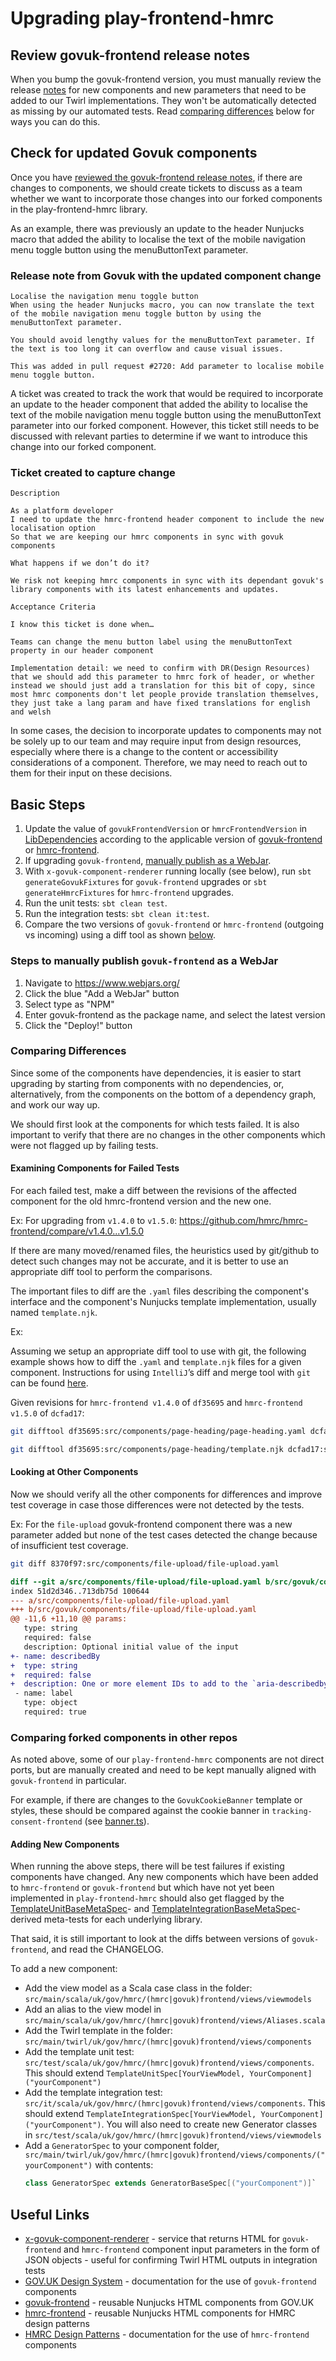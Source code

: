 # Upgrading play-frontend-hmrc

## Review govuk-frontend release notes

When you bump the govuk-frontend version, you must manually review the release [notes](https://github.com/alphagov/govuk-frontend/releases) for new components and new parameters that need to be added to our Twirl implementations. They won't be automatically detected as missing by our automated tests. Read [comparing differences](https://github.com/hmrc/play-frontend-hmrc/blob/main/docs/maintainers/upgrading.md#comparing-differences) below for ways you can do this.

## Check for updated Govuk components

Once you have [reviewed the govuk-frontend release notes](https://github.com/hmrc/play-frontend-hmrc/blob/main/docs/maintainers/upgrading.md#review-govuk-frontend-release-notes), if there are changes to components, we should create tickets to discuss as a team whether we want to incorporate those changes into our forked components in the play-frontend-hmrc library.

As an example, there was previously an update to the header Nunjucks macro that added the ability to localise the 
text of the mobile navigation menu toggle button using the menuButtonText parameter.

### Release note from Govuk with the updated component change

```
Localise the navigation menu toggle button
When using the header Nunjucks macro, you can now translate the text of the mobile navigation menu toggle button by using the menuButtonText parameter.

You should avoid lengthy values for the menuButtonText parameter. If the text is too long it can overflow and cause visual issues.

This was added in pull request #2720: Add parameter to localise mobile menu toggle button.
```

A ticket was created to track the work that would be required to incorporate an update to the header component that added the ability to localise the text of the mobile navigation menu toggle button using the menuButtonText parameter into our forked component. However, this ticket still needs to be discussed with relevant parties to determine if we want to introduce this change into our forked component.

### Ticket created to capture change 

```
Description

As a platform developer
I need to update the hmrc-frontend header component to include the new localisation option
So that we are keeping our hmrc components in sync with govuk components

What happens if we don’t do it?

We risk not keeping hmrc components in sync with its dependant govuk's library components with its latest enhancements and updates.

Acceptance Criteria

I know this ticket is done when…

Teams can change the menu button label using the menuButtonText property in our header component

Implementation detail: we need to confirm with DR(Design Resources) that we should add this parameter to hmrc fork of header, or whether instead we should just add a translation for this bit of copy, since most hmrc components don't let people provide translation themselves, they just take a lang param and have fixed translations for english and welsh
```

In some cases, the decision to incorporate updates to components may not be solely up to our team and may require input from design resources, especially where there is a change to the content or accessibility considerations of a component. Therefore, we may need to reach out to them for their input on these decisions.

## Basic Steps

1. Update the value of `govukFrontendVersion` or `hmrcFrontendVersion` in [LibDependencies](../../project/LibDependencies.scala) 
   according to the applicable version of [govuk-frontend](https://github.com/alphagov/govuk-frontend/tags) or
   [hmrc-frontend](https://github.com/hmrc/hmrc-frontend/tags).
1. If upgrading `govuk-frontend`, [manually publish as a WebJar](#steps-to-manually-publish-govuk-frontend-as-a-webjar).
1. With `x-govuk-component-renderer` running locally (see below), run `sbt generateGovukFixtures` for `govuk-frontend`
     upgrades or `sbt generateHmrcFixtures` for `hmrc-frontend` upgrades.
1. Run the unit tests: `sbt clean test`.
1. Run the integration tests: `sbt clean it:test`.
1. Compare the two versions of `govuk-frontend` or `hmrc-frontend` (outgoing vs incoming) using a diff tool 
   as shown [below](#examining-components-for-failed-tests).
   
### Steps to manually publish `govuk-frontend` as a WebJar
1. Navigate to https://www.webjars.org/
1. Click the blue "Add a WebJar" button
1. Select type as "NPM"
1. Enter govuk-frontend as the package name, and select the latest version
1. Click the "Deploy!" button

### Comparing Differences
Since some of the components have dependencies, it is easier to start upgrading by starting from components with no dependencies, or, alternatively, from the components on the bottom of a dependency graph, and work our way up.

We should first look at the components for which tests failed. It is also important to verify that there are no changes in the other components which were not flagged up by failing tests.

#### Examining Components for Failed Tests
 
For each failed test, make a diff between the revisions of the affected component for the old hmrc-frontend version and the new one.

Ex: For upgrading from `v1.4.0` to `v1.5.0`: https://github.com/hmrc/hmrc-frontend/compare/v1.4.0...v1.5.0

If there are many moved/renamed files, the heuristics used by git/github to detect such changes may not be accurate, and it is better to use an appropriate diff tool to perform the comparisons.

The important files to diff are the `.yaml` files describing the component's interface and the component's Nunjucks template implementation, usually named `template.njk`.

Ex:

Assuming we setup an appropriate diff tool to use with git, the following example shows how to diff the `.yaml` and `template.njk` files for a given component. Instructions for using `IntelliJ`’s diff and merge tool with `git` can be found [here](https://gist.github.com/rambabusaravanan/1d1902e599c9c680319678b0f7650898).

Given revisions for `hmrc-frontend v1.4.0` of `df35695` and `hmrc-frontend v1.5.0` of `dcfad17`:

```bash
git difftool df35695:src/components/page-heading/page-heading.yaml dcfad17:src/components/page-heading/page-heading.yaml

git difftool df35695:src/components/page-heading/template.njk dcfad17:src/components/page-heading/template.njk
```

#### Looking at Other Components

Now we should verify all the other components for differences and improve test coverage in case those differences were
not detected by the tests.

Ex: For the `file-upload` govuk-frontend component there was a new parameter added but none of the test cases detected the change because 
of insufficient test coverage.
```bash
git diff 8370f97:src/components/file-upload/file-upload.yaml                 3ef1d76:src/govuk/components/file-upload/file-upload.yaml
```

```diff
diff --git a/src/components/file-upload/file-upload.yaml b/src/govuk/components/file-upload/file-upload.yaml
index 51d2d346..713db75d 100644
--- a/src/components/file-upload/file-upload.yaml
+++ b/src/govuk/components/file-upload/file-upload.yaml
@@ -11,6 +11,10 @@ params:
   type: string
   required: false
   description: Optional initial value of the input
+- name: describedBy
+  type: string
+  required: false
+  description: One or more element IDs to add to the `aria-describedby` attribute, used to provide additional descriptive information for screenreader users.
 - name: label
   type: object
   required: true
```
### Comparing forked components in other repos
As noted above, some of our `play-frontend-hmrc` components are not direct ports, but are manually created and need to be kept manually aligned with `govuk-frontend` in particular. 

For example, if there are changes to the `GovukCookieBanner` template or styles, these should be compared against the cookie banner in `tracking-consent-frontend` (see [banner.ts](https://github.com/hmrc/tracking-consent-frontend/blob/main/js/src/ui/banner.ts)).

#### Adding New Components
When running the above steps, there will be test failures if existing components have changed.
Any new components which have been added to `hmrc-frontend` or `govuk-frontend` but which have not yet been implemented in 
`play-frontend-hmrc` should also get flagged by the [TemplateUnitBaseMetaSpec](/play-frontend-hmrc-play-30/src/test/scala/uk/gov/hmrc/helpers/views/TemplateUnitBaseMetaSpec.scala)-
and [TemplateIntegrationBaseMetaSpec](/it-play-30/src/test/scala/uk/gov/hmrc/support/TemplateIntegrationBaseMetaSpec.scala)-derived meta-tests for each underlying library.

That said, it is still important to look at the diffs between versions of `govuk-frontend`, and read the CHANGELOG.

To add a new component:
- Add the view model as a Scala case class in the folder: `src/main/scala/uk/gov/hmrc/(hmrc|govuk)frontend/views/viewmodels`
- Add an alias to the view model in `src/main/scala/uk/gov/hmrc/(hmrc|govuk)frontend/views/Aliases.scala`
- Add the Twirl template in the folder: `src/main/twirl/uk/gov/hmrc/(hmrc|govuk)frontend/views/components`
- Add the template unit test: `src/test/scala/uk/gov/hmrc/(hmrc|govuk)frontend/views/components`. This should extend 
`TemplateUnitSpec[YourViewModel, YourComponent]("yourComponent")`
- Add the template integration test: `src/it/scala/uk/gov/hmrc/(hmrc|govuk)frontend/views/components`. This should extend
`TemplateIntegrationSpec[YourViewModel, YourComponent]("yourComponent")`. You will also need to create new Generator
classes in `src/test/scala/uk/gov/hmrc/(hmrc|govuk)frontend/views/viewmodels`
- Add a `GeneratorSpec` to your component folder, `src/main/twirl/uk/gov/hmrc/(hmrc|govuk)frontend/views/components/("yourComponent")` with contents: 
    ```scala
    class GeneratorSpec extends GeneratorBaseSpec[("yourComponent")]`
    ```

## Useful Links
- [x-govuk-component-renderer](https://github.com/hmrc/x-govuk-component-renderer) - service that returns HTML for `govuk-frontend` and `hmrc-frontend` component input parameters in the form of JSON objects - useful for confirming Twirl HTML outputs in integration tests
- [GOV.UK Design System](https://design-system.service.gov.uk/components/) - documentation for the use of `govuk-frontend` components
- [govuk-frontend](https://github.com/alphagov/govuk-frontend/) - reusable Nunjucks HTML components from GOV.UK
- [hmrc-frontend](https://github.com/hmrc/hmrc-frontend/) - reusable Nunjucks HTML components for HMRC design patterns
- [HMRC Design Patterns](https://design.tax.service.gov.uk/hmrc-design-patterns/) - documentation for the use of `hmrc-frontend` components
